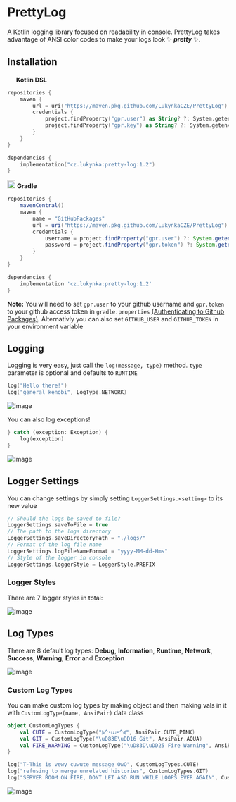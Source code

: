 # PrettyLog

A Kotlin logging library focused on readability in console.
PrettyLog takes advantage of ANSI color codes to make your logs look ✨ ***pretty*** ✨.

## Installation


<img src="https://cdn.worldvectorlogo.com/logos/kotlin-2.svg" width="16px"></img>
**Kotlin DSL**
```kotlin
repositories {
    maven {
        url = uri("https://maven.pkg.github.com/LukynkaCZE/PrettyLog")
        credentials {
            project.findProperty("gpr.user") as String? ?: System.getenv("GITHUB_USER")
            project.findProperty("gpr.key") as String? ?: System.getenv("GITHUB_TOKEN")
        }
    }
}

dependencies {
    implementation("cz.lukynka:pretty-log:1.2")
}
```
<img src="https://github.com/LukynkaCZE/PrettyLog/assets/48604271/3293feca-7395-4100-8b61-257ba40dbe3c" width="18px"></img>
**Gradle**
```groovy
repositories {
    mavenCentral()
    maven {
        name = "GitHubPackages"
        url = uri("https://maven.pkg.github.com/LukynkaCZE/PrettyLog")
        credentials {
            username = project.findProperty("gpr.user") ?: System.getenv("GITHUB_USER")
            password = project.findProperty("gpr.token") ?: System.getenv("GITHUB_TOKEN")
        }
    }
}

dependencies {
    implementation 'cz.lukynka:pretty-log:1.2'
}
```

**Note:** You will need to set `gpr.user` to your github username and `gpr.token` to your github access token in `gradle.properties` [(Authenticating to Github Packages)](https://docs.github.com/en/packages/learn-github-packages/introduction-to-github-packages#authenticating-to-github-packages). Alternativly you can also set `GITHUB_USER` and `GITHUB_TOKEN` in your environment variable

## Logging
Logging is very easy, just call the `log(message, type)` method. `type` parameter is optional and defaults to `RUNTIME`
```kotlin
log("Hello there!")
log("general kenobi", LogType.NETWORK)
```
![image](https://github.com/LukynkaCZE/PrettyLog/assets/48604271/4052e4f2-6b69-4e95-a2ee-ba130615d82f)


You can also log exceptions!
```kotlin
} catch (exception: Exception) {
    log(exception)
}
```
![image](https://github.com/LukynkaCZE/PrettyLog/assets/48604271/a5268ff2-7736-43df-bfb0-2a82bfc6ecc3)

## Logger Settings
You can change settings by simply setting `LoggerSettings.<setting>` to its new value

```kotlin
// Should the logs be saved to file?
LoggerSettings.saveToFile = true
// The path to the logs directory
LoggerSettings.saveDirectoryPath = "./logs/"
// Format of the log file name
LoggerSettings.logFileNameFormat = "yyyy-MM-dd-Hms"
// Style of the logger in console
LoggerSettings.loggerStyle = LoggerStyle.PREFIX
```

### Logger Styles
There are 7 logger styles in total:

![image](https://github.com/LukynkaCZE/PrettyLog/assets/48604271/17c8ab17-3003-4c5a-a4dd-91c0b08203f8)

## Log Types
There are 8 default log types: **Debug**, **Information**, **Runtime**, **Network**, **Success**, **Warning**, **Error** and **Exception**

![image](https://github.com/LukynkaCZE/PrettyLog/assets/48604271/4b4385e7-7c55-4677-a791-bf88e6608140)

### Custom Log Types
You can make custom log types by making object and then making vals in it with `CustomLogType(name, AnsiPair)` data class

```kotlin
object CustomLogTypes {
    val CUTE = CustomLogType("≽^•⩊•^≼", AnsiPair.CUTE_PINK)
    val GIT = CustomLogType("\uD83E\uDD16 Git", AnsiPair.AQUA)
    val FIRE_WARNING = CustomLogType("\uD83D\uDD25 Fire Warning", AnsiPair.ORANGE)
}
```
```kotlin
log("T-This is vewy cuwute message OwO", CustomLogTypes.CUTE)
log("refusing to merge unrelated histories", CustomLogTypes.GIT)
log("SERVER ROOM ON FIRE, DONT LET ASO RUN WHILE LOOPS EVER AGAIN", CustomLogTypes.FIRE_WARNING)
```

![image](https://github.com/LukynkaCZE/PrettyLog/assets/48604271/93f82bab-1ccc-470b-8827-cfe4a1409a55)
